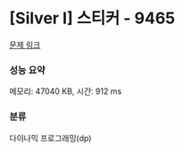 # [Silver I] 스티커 - 9465 

[문제 링크](https://www.acmicpc.net/problem/9465) 

### 성능 요약

메모리: 47040 KB, 시간: 912 ms

### 분류

다이나믹 프로그래밍(dp)

